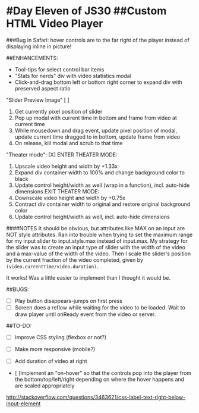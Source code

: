 #Day Eleven of JS30
##Custom HTML Video Player
====

###Bug in Safari: hover controls are to the far right of the player instead of displaying inline in picture!

##ENHANCEMENTS:

* Tool-tips for select control bar items
* "Stats for nerds" div with video statistics modal
* Click-and-drag bottom left or bottom right corner to expand div with preserved aspect ratio

"Slider Preview Image" [ ]
  1. Get currently pixel position of slider
  2. Pop up modal with current time in bottom and frame from video at current time
  3. While mousedown and drag event, update pixel position of modal, update current time dragged to in bottom, update frame from video
  4. On release, kill modal and scrub to that time

"Theater mode": [X]
  ENTER THEATER MODE:
  1. Upscale video height and width by +1.33x
  2. Expand div container width to 100% and change background color to black
  3. Update control height/width as well (wrap in a function), incl. auto-hide dimensions
  EXIT THEATER MODE:
  1. Downscale video height and width by +0.75x
  2. Contract div container width to original and restore original background color
  3. Update control height/width as well, incl. auto-hide dimensions

####NOTES
It should be obvious, but attributes like MAX on an input are NOT style attributes. Ran into trouble when trying to set the maximum range for my input slider to input.style.max instead of input.max. My strategy for the slider was to create an input type of slider with the width of the video and a max-value of the width of the video. Then I scale the slider's position by the current fraction of the video completed, given by `(video.currentTime/video.duration)`.

It works! Was a little easier to implement than I thought it would be.

##BUGS:

* [ ] Play button disappears-jumps on first press
* [ ] Screen does a reflow while waiting for the video to be loaded. Wait to draw player until onReady event from the video or server.

##TO-DO:

* [ ] Improve CSS styling (flexbox or not?)

* [ ] Make more responsive (mobile?)

* [ ] Add duration of video at right

* [ ]Implement an "on-hover" so that the controls pop into the player from the bottom/top/left/right depending on where the hover happens and are scaled appropriately

<http://stackoverflow.com/questions/3463621/css-label-text-right-below-input-element>
